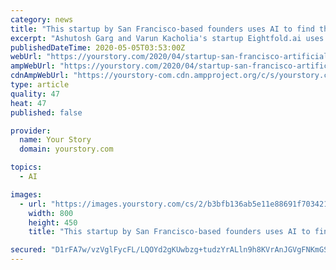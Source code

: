 ```yaml
---
category: news
title: "This startup by San Francisco-based founders uses AI to find the right hires for corporates"
excerpt: "Ashutosh Garg and Varun Kacholia's startup Eightfold.ai uses AI to match internal employees to new opportunities within their own company, and elsewhere."
publishedDateTime: 2020-05-05T03:53:00Z
webUrl: "https://yourstory.com/2020/04/startup-san-francisco-artificial-intelligence-jobs-corporates"
ampWebUrl: "https://yourstory.com/2020/04/startup-san-francisco-artificial-intelligence-jobs-corporates/amp"
cdnAmpWebUrl: "https://yourstory-com.cdn.ampproject.org/c/s/yourstory.com/2020/04/startup-san-francisco-artificial-intelligence-jobs-corporates/amp"
type: article
quality: 47
heat: 47
published: false

provider:
  name: Your Story
  domain: yourstory.com

topics:
  - AI

images:
  - url: "https://images.yourstory.com/cs/2/b3bfb136ab5e11e88691f70342131e20/Eightfold-1588099166116.jpg?fm=png&auto=format"
    width: 800
    height: 450
    title: "This startup by San Francisco-based founders uses AI to find the right hires for corporates"

secured: "D1rFA7w/vzVglFycFL/LQOYd2gKUwbzg+tudzYrALln9h8KVrAnJGVgFNKmGSkyHrGSl+ef87jYM+DFOQzdzn1lKbq3tNOexbXfoDACYHg3yC9p/+lWIklhfRXc6lT56oduoTewa1wfbrv5XZ72/cAOoJjJAizA2KkvCv/2YVJbrRMrVl8pY7onka34tYLKoMdGWFYcYY65XIql2N/aOvuE6zFMiz2TAercm4Hokaly0dxeya/F++TA4WCCVMIeHKGBJViiN2XOVYR5xEmybpigmj1JGD6uqzNl+wxJNPhNr7/HMC0Rzwg6R6VmzdNTl;IF0pHSG61Vs+ADsroNv0dw=="
---
```



